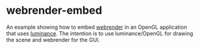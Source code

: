 # webrender-embed

An example showing how to embed [webrender](https://github.com/servo/webrender) in an OpenGL application that uses [luminance](https://github.com/phaazon/luminance-rs). 
The intention is to use luminance/OpenGL for drawing the scene and webrender for the GUI.

